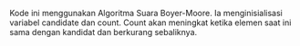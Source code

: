 Kode ini menggunakan Algoritma Suara Boyer-Moore. Ia menginisialisasi variabel candidate dan count. Count akan meningkat ketika elemen saat ini sama dengan kandidat dan berkurang sebaliknya.